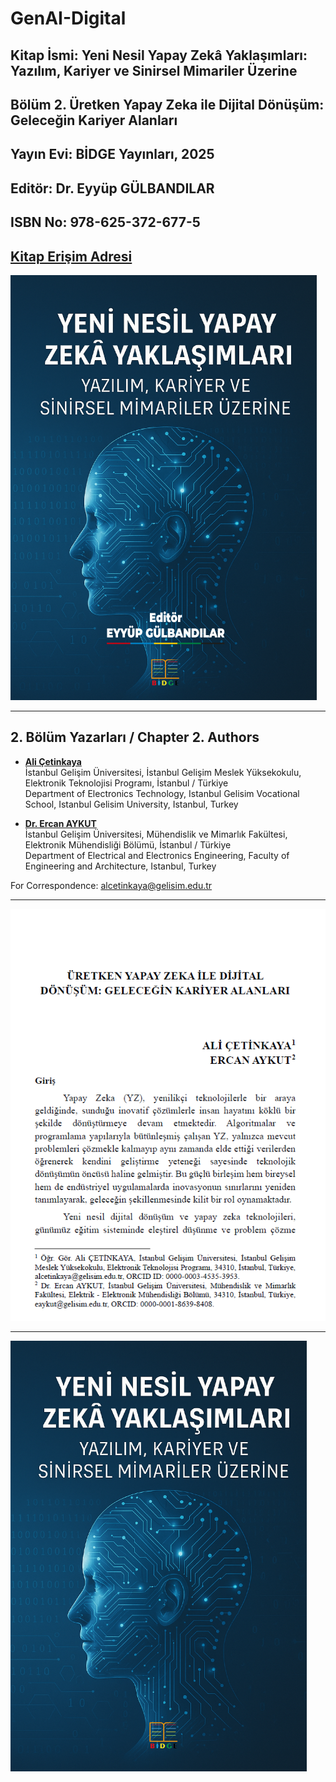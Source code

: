 # GenAI-Digital

## Kitap İsmi: Yeni Nesil Yapay Zekâ Yaklaşımları: Yazılım, Kariyer ve Sinirsel Mimariler Üzerine

## Bölüm 2. Üretken Yapay Zeka ile Dijital Dönüşüm: Geleceğin Kariyer Alanları

## Yayın Evi: BİDGE Yayınları, 2025

## Editör: Dr. Eyyüp GÜLBANDILAR

## ISBN No: 978-625-372-677-5

## [Kitap Erişim Adresi](https://panel.bidgecongress.org/doi-8468946834)

![AlternatifMetin](https://github.com/acetinkaya/GenAI-Digital/blob/main/kapak1.png)

----    

## 2. Bölüm Yazarları / Chapter 2. Authors     

- [**Ali Çetinkaya**](https://scholar.google.com.tr/citations?user=XSEW-NcAAAAJ)       
  İstanbul Gelişim Üniversitesi, İstanbul Gelişim Meslek Yüksekokulu, Elektronik Teknolojisi Programı, İstanbul / Türkiye      
  Department of Electronics Technology, Istanbul Gelisim Vocational School, Istanbul Gelisim University, Istanbul, Turkey    

- [**Dr. Ercan AYKUT**](https://scholar.google.com/citations?hl=tr&user=RgLwcksAAAAJ)       
  İstanbul Gelişim Üniversitesi, Mühendislik ve Mimarlık Fakültesi, Elektronik Mühendisliği Bölümü, İstanbul / Türkiye    
  Department of Electrical and Electronics Engineering, Faculty of Engineering and Architecture, Istanbul, Turkey    

For Correspondence: alcetinkaya@gelisim.edu.tr   

---   

![AlternatifMetin](https://github.com/acetinkaya/GenAI-Digital/blob/main/Giris.png)

---

![AlternatifMetin](https://github.com/acetinkaya/GenAI-Digital/blob/main/kapak2.png)
